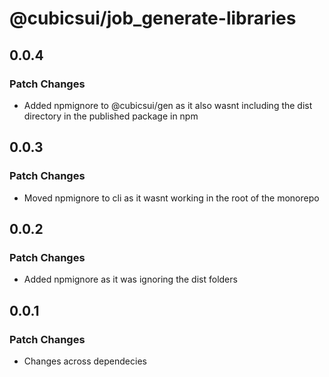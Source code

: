 # @cubicsui/job_generate-libraries

## 0.0.4

### Patch Changes

- Added npmignore to @cubicsui/gen as it also wasnt including the dist directory in the published package in npm

## 0.0.3

### Patch Changes

- Moved npmignore to cli as it wasnt working in the root of the monorepo

## 0.0.2

### Patch Changes

- Added npmignore as it was ignoring the dist folders

## 0.0.1

### Patch Changes

- Changes across dependecies
